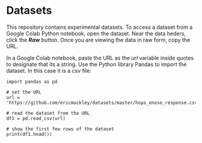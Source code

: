 # Datasets

This repository contains experimental datasets. To access a dataset from a Google Colab Python notebook, open the dataset. Near the data heders, click the **_Raw_** button. Once you are viewing the data in raw form, copy the URL.

In a Google Colab notebook, paste the URL as the *url* variable inside quotes to designate that its a string. Use the Python library Pandas to import the dataset. In this case it is a csv file:

```
import pandas as pd

# set the URL
url = 'https://github.com/ericmuckley/datasets/master/hops_enose_response.csv'

# read the dataset from the URL
df1 = pd.read_csv(url)

# show the first few rows of the dataset
print(df1.head())

```
